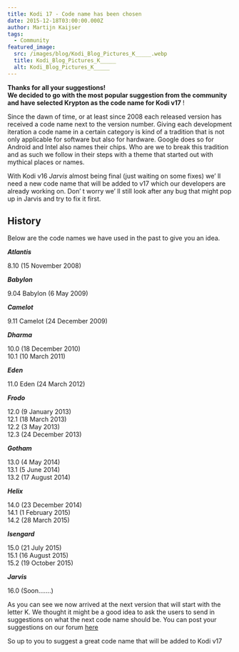```yaml
---
title: Kodi 17 - Code name has been chosen
date: 2015-12-18T03:00:00.000Z
author: Martijn Kaijser
tags:
  - Community
featured_image:
  src: /images/blog/Kodi_Blog_Pictures_K_____.webp
  title: Kodi_Blog_Pictures_K_____
  alt: Kodi_Blog_Pictures_K_____
---
```

**Thanks for all your suggestions!\
 We decided to go with the most popular suggestion from the community and have selected
Krypton
as the code name for Kodi v17** !

Since the dawn of time, or at least since 2008 each released version has received a code name next to the version number. Giving each development iteration a code name in a certain category is kind of a tradition that is not only applicable for software but also for hardware. Google does so for Android and Intel also names their chips. Who are we to break this tradition and as such we follow in their steps with a theme that started out with mythical places or names.

With Kodi v16 *Jarvis* almost being final (just waiting on some fixes) we’ ll need a new code name that will be added to v17 which our developers are already working on. Don’ t worry we’ ll still look after any bug that might pop up in Jarvis and try to fix it first.

## History

Below are the code names we have used in the past to give you an idea.

***Atlantis***

8.10 (15 November 2008)

***Babylon***

9.04 Babylon (6 May 2009)

***Camelot***

9.11 Camelot (24 December 2009)

***Dharma***

10.0 (18 December 2010)\
10.1 (10 March 2011)

***Eden***

11.0 Eden (24 March 2012)

***Frodo***

12.0 (9 January 2013)\
12.1 (18 March 2013)\
12.2 (3 May 2013)\
12.3 (24 December 2013)

***Gotham***

13.0 (4 May 2014)\
13.1 (5 June 2014)\
13.2 (17 August 2014)

***Helix***

14.0 (23 December 2014)\
14.1 (1 February 2015)\
14.2 (28 March 2015)

***Isengard***

15.0 (21 July 2015)\
15.1 (16 August 2015)\
15.2 (19 October 2015)

***Jarvis***

16.0 (Soon…….)

As you can see we now arrived at the next version that will start with the letter K. We thought it might be a good idea to ask the users to send in suggestions on what the next code name should be. You can post your suggestions on our forum [here](https://forum.kodi.tv/showthread.php?tid=232133)

So up to you to suggest a great code name that will be added to Kodi v17